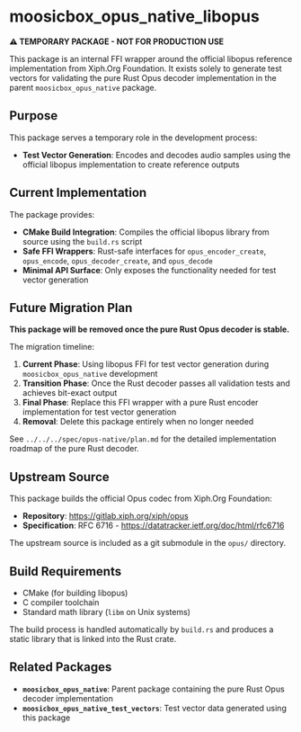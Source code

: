 # moosicbox_opus_native_libopus

**⚠️ TEMPORARY PACKAGE - NOT FOR PRODUCTION USE**

This package is an internal FFI wrapper around the official libopus reference implementation from Xiph.Org Foundation. It exists solely to generate test vectors for validating the pure Rust Opus decoder implementation in the parent `moosicbox_opus_native` package.

## Purpose

This package serves a temporary role in the development process:

* **Test Vector Generation**: Encodes and decodes audio samples using the official libopus implementation to create reference outputs

## Current Implementation

The package provides:

* **CMake Build Integration**: Compiles the official libopus library from source using the `build.rs` script
* **Safe FFI Wrappers**: Rust-safe interfaces for `opus_encoder_create`, `opus_encode`, `opus_decoder_create`, and `opus_decode`
* **Minimal API Surface**: Only exposes the functionality needed for test vector generation

## Future Migration Plan

**This package will be removed once the pure Rust Opus decoder is stable.**

The migration timeline:

1. **Current Phase**: Using libopus FFI for test vector generation during `moosicbox_opus_native` development
2. **Transition Phase**: Once the Rust decoder passes all validation tests and achieves bit-exact output
3. **Final Phase**: Replace this FFI wrapper with a pure Rust encoder implementation for test vector generation
4. **Removal**: Delete this package entirely when no longer needed

See `../../../spec/opus-native/plan.md` for the detailed implementation roadmap of the pure Rust decoder.

## Upstream Source

This package builds the official Opus codec from Xiph.Org Foundation:

* **Repository**: https://gitlab.xiph.org/xiph/opus
* **Specification**: RFC 6716 - https://datatracker.ietf.org/doc/html/rfc6716

The upstream source is included as a git submodule in the `opus/` directory.

## Build Requirements

* CMake (for building libopus)
* C compiler toolchain
* Standard math library (`libm` on Unix systems)

The build process is handled automatically by `build.rs` and produces a static library that is linked into the Rust crate.

## Related Packages

* **`moosicbox_opus_native`**: Parent package containing the pure Rust Opus decoder implementation
* **`moosicbox_opus_native_test_vectors`**: Test vector data generated using this package
